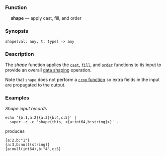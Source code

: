 ### Function

&emsp; **shape** &mdash;  apply cast, fill, and order

### Synopsis

```
shape(val: any, t: type) -> any
```

### Description

The _shape_ function applies the
[`cast`](cast.md),
[`fill`](fill.md), and
[`order`](order.md) functions to its input to provide an
overall [data shaping](../shaping.md) operation.

Note that `shape` does not perform a [`crop` function](./crop.md) so
extra fields in the input are propagated to the output.

### Examples

_Shape input records_
```mdtest-command
echo '{b:1,a:2}{a:3}{b:4,c:5}' |
  super -z -c 'shape(this, <{a:int64,b:string}>)' -
```
produces
```mdtest-output
{a:2,b:"1"}
{a:3,b:null(string)}
{a:null(int64),b:"4",c:5}
```
